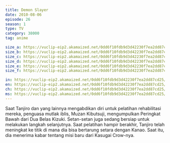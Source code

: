 ```yaml
---
title: Demon Slayer
date: 2010-08-06
episode: 26
season: 1
type: TV
category: 38000
tag: anime

size_a: https://vuclip-eip2.akamaized.net/0dd6f10fdb9d3d42230f7ea2dd87cd25/vp63207_V20200929111931/hlsc_e2931_2.m3u8
size_b: https://vuclip-eip2.akamaized.net/0dd6f10fdb9d3d42230f7ea2dd87cd25/vp63207_V20200929111931/hlsc_e2931_3.m3u8
size_c: https://vuclip-eip2.akamaized.net/0dd6f10fdb9d3d42230f7ea2dd87cd25/vp63207_V20200929111931/hlsc_e2931_4.m3u8
size_d: https://vuclip-eip2.akamaized.net/0dd6f10fdb9d3d42230f7ea2dd87cd25/vp63207_V20200929111931/hlsc_e2931_5.m3u8
size_e: https://vuclip-eip2.akamaized.net/0dd6f10fdb9d3d42230f7ea2dd87cd25/vp63207_V20200929111931/hlsc_e2931_6.m3u8
size_f: https://vuclip-eip2.akamaized.net/0dd6f10fdb9d3d42230f7ea2dd87cd25/vp63207_V20200929111931/hlsc_e2931_7.m3u8

in: https://vuclip-eip2.akamaized.net/0dd6f10fdb9d3d42230f7ea2dd87cd25/id.vtt
en: https://vuclip-eip2.akamaized.net/0dd6f10fdb9d3d42230f7ea2dd87cd25/en.vtt
ch: https://vuclip-eip2.akamaized.net/0dd6f10fdb9d3d42230f7ea2dd87cd25/zh-TW.vtt
ms: https://vuclip-eip2.akamaized.net/0dd6f10fdb9d3d42230f7ea2dd87cd25/ms.vtt
---
```

Saat Tanjiro dan yang lainnya mengabdikan diri untuk pelatihan rehabilitasi mereka, penguasa mutlak iblis, Muzan Kibutsuji, mengumpulkan Peringkat Bawah dari Dua Belas Kizuki. Setan-setan juga sedang bersiap untuk melakukan langkah selanjutnya. Saat pelatihan hampir berakhir, Tanjiro telah meningkat ke titik di mana dia bisa bertarung setara dengan Kanao. Saat itu, dia menerima kabar tentang misi baru dari Kasugai Crow-nya.
